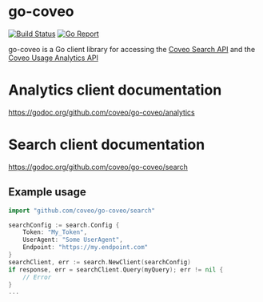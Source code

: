 go-coveo
========

[![Build Status](https://travis-ci.org/coveo/go-coveo.svg)](https://travis-ci.org/coveo/go-coveo)
[![Go Report](https://goreportcard.com/badge/github.com/coveo/go-coveo)](https://goreportcard.com/report/github.com/coveo/go-coveo)

go-coveo is a Go client library for accessing the [Coveo Search API](https://docs.coveo.com/en/13/cloud-v2-api-reference/search-api) and the [Coveo Usage Analytics API](https://docs.coveo.com/en/18/cloud-v2-api-reference/usage-analytics-write-api)


# Analytics client documentation

https://godoc.org/github.com/coveo/go-coveo/analytics


# Search client documentation

https://godoc.org/github.com/coveo/go-coveo/search

## Example usage

```Go
import "github.com/coveo/go-coveo/search"

searchConfig := search.Config {
    Token: "My_Token", 
    UserAgent: "Some UserAgent", 
    Endpoint: "https://my.endpoint.com"
}
searchClient, err := search.NewClient(searchConfig)
if response, err = searchClient.Query(myQuery); err != nil {
    // Error
}
...
```